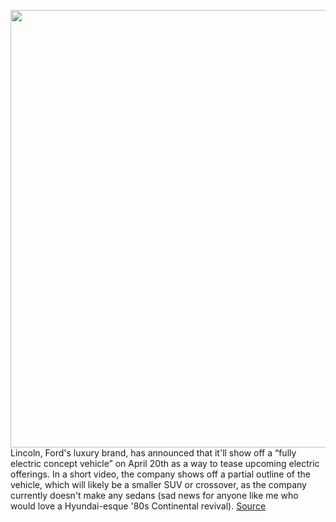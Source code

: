 <img src='https://cdn.vox-cdn.com/thumbor/QbOp_1Yhaq4uEVQhTSr_FHDEUP8=/0x0:2846x1608/1200x800/filters:focal(1196x577:1650x1031)/cdn.vox-cdn.com/uploads/chorus_image/image/70736713/Screen_Shot_2022_04_11_at_09.13.17.0.png' width='700px' /><br/>
Lincoln, Ford's luxury brand, has announced that it'll show off a “fully electric concept vehicle” on April 20th as a way to tease upcoming electric offerings. In a short video, the company shows off a partial outline of the vehicle, which will likely be a smaller SUV or crossover, as the company currently doesn't make any sedans (sad news for anyone like me who would love a Hyundai-esque '80s Continental revival).
<a href='https://www.theverge.com/2022/4/11/23020491/lincoln-ev-concept-announcement-date-electric-ford'> Source <a/>